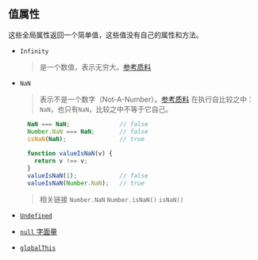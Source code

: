 ## 值属性

这些全局属性返回一个简单值，这些值没有自己的属性和方法。

* `Infinity`

  > 是一个数值，表示无穷大。[参考质料](https://developer.mozilla.org/zh-CN/docs/Web/JavaScript/Reference/Global_Objects/Infinity) 

* `NaN`

  > 表示不是一个数字（Not-A-Number）。[参考质料](https://developer.mozilla.org/zh-CN/docs/Web/JavaScript/Reference/Global_Objects/NaN) 
  > 在执行自比较之中：`NaN`，也只有`NaN`，比较之中不等于它自己。
  ```JavaScript
    NaN === NaN;              // false
    Number.NaN === NaN;       // false
    isNaN(NaN);               // true
    
    function valueIsNaN(v) {
      return v !== v;
    }
    valueIsNaN(1);            // false
    valueIsNaN(Number.NaN);   // true  
  ```
  > 相关链接
    `Number.NaN`
    `Number.isNaN()`
    `isNaN()`
  
* [`Undefined`](#Undefined)
* [`null` 字面量](#null)
* [`globalThis`](#globalThis)
